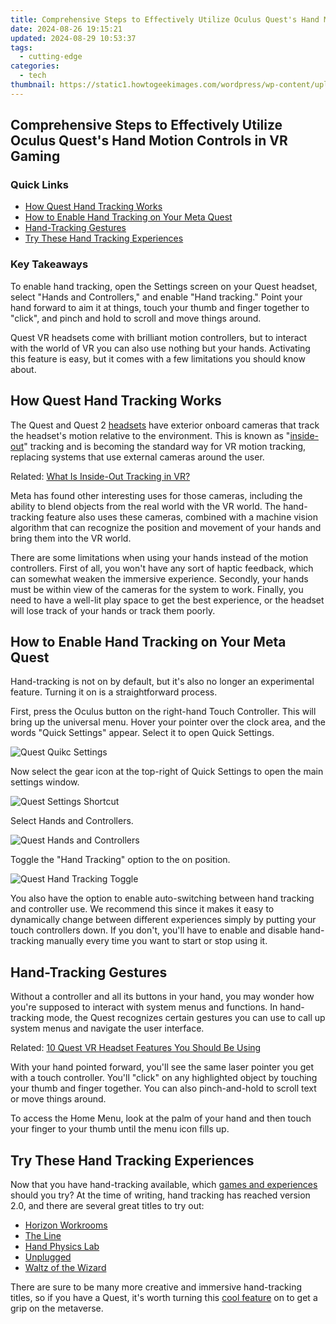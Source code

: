 ```yaml
---
title: Comprehensive Steps to Effectively Utilize Oculus Quest's Hand Motion Controls in VR Gaming
date: 2024-08-26 19:15:21
updated: 2024-08-29 10:53:37
tags:
  - cutting-edge
categories:
  - tech
thumbnail: https://static1.howtogeekimages.com/wordpress/wp-content/uploads/2022/09/shutterstock_2128994516.jpg
---
```


## Comprehensive Steps to Effectively Utilize Oculus Quest's Hand Motion Controls in VR Gaming

### Quick Links

* [How Quest Hand Tracking Works](https://android-unlock.techidaily.com/how-to-show-wi-fi-password-on-htc-u23-pro-by-drfone-android/)
* [How to Enable Hand Tracking on Your Meta Quest](https://howto.techidaily.com/revolutionizing-portability-with-lenovos-x1-fold-notebook-a-detailed-analysis/)
* [Hand-Tracking Gestures](https://youtube-stream.techidaily.com/ios-excellence-seamless-youtube-video-upload-instructions-for-2024/)
* [Try These Hand Tracking Experiences](https://buynow-help.techidaily.com/top-recommended-netgear-router-models/)

### Key Takeaways

 To enable hand tracking, open the Settings screen on your Quest headset, select "Hands and Controllers," and enable "Hand tracking." Point your hand forward to aim it at things, touch your thumb and finger together to "click", and pinch and hold to scroll and move things around.

 Quest VR headsets come with brilliant motion controllers, but to interact with the world of VR you can also use nothing but your hands. Activating this feature is easy, but it comes with a few limitations you should know about.

##  How Quest Hand Tracking Works

 The Quest and Quest 2 [headsets](https://vp-tips.techidaily.com/visual-harmony-ios-and-macos-photoviewer-blend/) have exterior onboard cameras that track the headset's motion relative to the environment. This is known as "[inside-out](https://tech-savvy.techidaily.com/windows-10-visual-recall-a-step-by-step-screenshot-tutorial/)" tracking and is becoming the standard way for VR motion tracking, replacing systems that use external cameras around the user.

Related: [What Is Inside-Out Tracking in VR?](https://tech-savvy.techidaily.com/windows-10-visual-recall-a-step-by-step-screenshot-tutorial/) 

 Meta has found other interesting uses for those cameras, including the ability to blend objects from the real world with the VR world. The hand-tracking feature also uses these cameras, combined with a machine vision algorithm that can recognize the position and movement of your hands and bring them into the VR world.

 There are some limitations when using your hands instead of the motion controllers. First of all, you won't have any sort of haptic feedback, which can somewhat weaken the immersive experience. Secondly, your hands must be within view of the cameras for the system to work. Finally, you need to have a well-lit play space to get the best experience, or the headset will lose track of your hands or track them poorly.

##  How to Enable Hand Tracking on Your Meta Quest

 Hand-tracking is not on by default, but it's also no longer an experimental feature. Turning it on is a straightforward process.

 First, press the Oculus button on the right-hand Touch Controller. This will bring up the universal menu. Hover your pointer over the clock area, and the words "Quick Settings" appear. Select it to open Quick Settings.

![Quest Quikc Settings](https://static1.howtogeekimages.com/wordpress/wp-content/uploads/2022/09/1-9.png) 

 Now select the gear icon at the top-right of Quick Settings to open the main settings window.

![Quest Settings Shortcut](https://static1.howtogeekimages.com/wordpress/wp-content/uploads/2022/09/2-10.png) 

 Select Hands and Controllers.

![Quest Hands and Controllers](https://static1.howtogeekimages.com/wordpress/wp-content/uploads/2022/09/3-8.png) 

 Toggle the "Hand Tracking" option to the on position.

![Quest Hand Tracking Toggle](https://static1.howtogeekimages.com/wordpress/wp-content/uploads/2022/09/4-9.png) 

 You also have the option to enable auto-switching between hand tracking and controller use. We recommend this since it makes it easy to dynamically change between different experiences simply by putting your touch controllers down. If you don't, you'll have to enable and disable hand-tracking manually every time you want to start or stop using it.

##  Hand-Tracking Gestures

 Without a controller and all its buttons in your hand, you may wonder how you're supposed to interact with system menus and functions. In hand-tracking mode, the Quest recognizes certain gestures you can use to call up system menus and navigate the user interface.

Related: [10 Quest VR Headset Features You Should Be Using](https://instagram-video-files.techidaily.com/2024-approved-keep-it-flowing-repasting-content-on-ig/) 

 With your hand pointed forward, you'll see the same laser pointer you get with a touch controller. You'll "click" on any highlighted object by touching your thumb and finger together. You can also pinch-and-hold to scroll text or move things around.

 To access the Home Menu, look at the palm of your hand and then touch your finger to your thumb until the menu icon fills up.

##  Try These Hand Tracking Experiences

 Now that you have hand-tracking available, which [games and experiences](https://youtube-help.techidaily.com/2024-approved-gain-traction-on-youtube-surpass-10000-viewer-count-for-affiliate-rewards/) should you try? At the time of writing, hand tracking has reached version 2.0, and there are several great titles to try out:

* [Horizon Workrooms](https://www.oculus.com/experiences/quest/2514011888645651/)
* [The Line](https://www.oculus.com/experiences/quest/2685959161497510/)
* [Hand Physics Lab](https://www.oculus.com/experiences/quest/3392175350802835/)
* [Unplugged](https://www.oculus.com/experiences/quest/4714094898617280)
* [Waltz of the Wizard](https://www.oculus.com/experiences/quest/2280285932034855)

 There are sure to be many more creative and immersive hand-tracking titles, so if you have a Quest, it's worth turning this [cool feature](https://instagram-video-files.techidaily.com/2024-approved-keep-it-flowing-repasting-content-on-ig/) on to get a grip on the metaverse.

<ins class="adsbygoogle"
     style="display:block"
     data-ad-format="autorelaxed"
     data-ad-client="ca-pub-7571918770474297"
     data-ad-slot="1223367746"></ins>



<ins class="adsbygoogle"
     style="display:block"
     data-ad-client="ca-pub-7571918770474297"
     data-ad-slot="8358498916"
     data-ad-format="auto"
     data-full-width-responsive="true"></ins>

